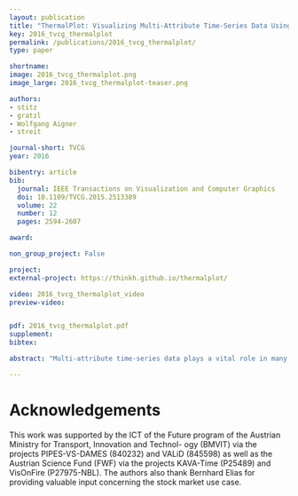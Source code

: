 ```yaml
---
layout: publication
title: "ThermalPlot: Visualizing Multi-Attribute Time-Series Data Using a Thermal Metaphor"
key: 2016_tvcg_thermalplot
permalink: /publications/2016_tvcg_thermalplot/
type: paper

shortname:
image: 2016_tvcg_thermalplot.png
image_large: 2016_tvcg_thermalplot-teaser.png

authors:
- stitz
- gratzl
- Wolfgang Aigner
- streit

journal-short: TVCG
year: 2016

bibentry: article
bib:
  journal: IEEE Transactions on Visualization and Computer Graphics
  doi: 10.1109/TVCG.2015.2513389
  volume: 22
  number: 12
  pages: 2594-2607

award:

non_group_project: False

project: 
external-project: https://thinkh.github.io/thermalplot/

video: 2016_tvcg_thermalplot_video
preview-video:


pdf: 2016_tvcg_thermalplot.pdf
supplement:
bibtex:

abstract: "Multi-attribute time-series data plays a vital role in many different domains, such as economics, sensor networks, and biology. An important task when making sense of such data is to provide users with an overview to identify items that show an interesting development over time, including both absolute and relative changes in multiple attributes simultaneously. However, this is not well supported by existing visualization techniques. To address this issue, we present ThermalPlot, a visualization technique that summarizes combinations of multiple attributes over time using an item’s position, the most salient visual variable. More precisely, the x-position in the ThermalPlot is based on a user-defined degree-of-interest (DoI) function that combines multiple attributes over time. The y-position is determined by the relative change in the DoI value (∆DoI) within a user-specified time window. Animating this mapping via a moving time window gives rise to circular movements of items over time—as in thermal systems. To help the user to identify important items that match user-defined temporal patterns and to increase the technique’s scalability, we adapt the level of detail of the items’ representation based on the DoI value. Furthermore, we present an interactive exploration environment for multi-attribute time-series data that ties together a carefully chosen set of visualizations, designed to support analysts in interacting with the ThermalPlot technique. We demonstrate the effectiveness of our technique by means of two usage scenarios that address the visual analysis of economic development data and of stock market data."

---
```


# Acknowledgements
This work was supported by the ICT of the Future program of the Austrian Ministry for Transport, Innovation and Technol- ogy (BMVIT) via the projects PIPES-VS-DAMES (840232) and VALiD (845598) as well as the Austrian Science Fund (FWF) via the projects KAVA-Time (P25489) and VisOnFire (P27975-NBL). The authors also thank Bernhard Elias for providing valuable input concerning the stock market use case.

